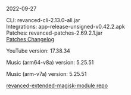 2022-09-27
  
CLI: revanced-cli-2.13.0-all.jar  
Integrations: app-release-unsigned-v0.42.2.apk  
Patches: revanced-patches-2.69.2.1.jar  
[Patches Changelog](https://github.com/inotia00/revanced-patches/releases/tag/v2.69.2.1)  

YouTube version: 17.38.34  

Music (arm64-v8a) version: 5.25.51  

Music (arm-v7a) version: 5.25.51  

[revanced-extended-magisk-module repo](https://github.com/MatadorProBr/revanced-extended-magisk-module)
